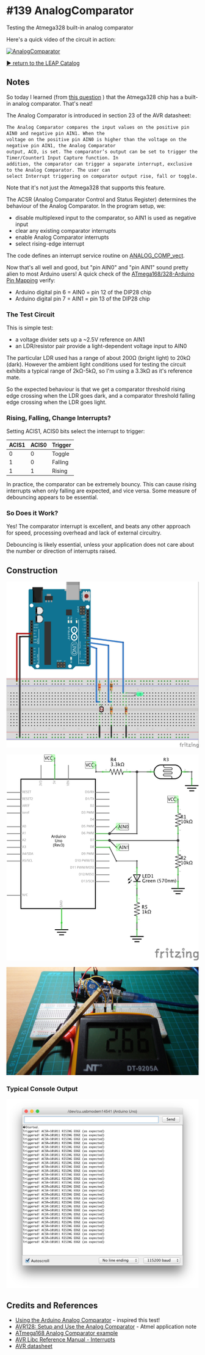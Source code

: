 # #139 AnalogComparator

Testing the Atmega328 built-in analog comparator

Here's a quick video of the circuit in action:

[![AnalogComparator](http://img.youtube.com/vi/lyO25PaMD3c/0.jpg)](http://www.youtube.com/watch?v=lyO25PaMD3c)


[:arrow_forward: return to the LEAP Catalog](http://leap.tardate.com)

## Notes

So today I learned (from
[this question](http://arduino.stackexchange.com/questions/14725/optimizing-an-arduino-code)
) that the Atmega328 chip has a built-in analog comparator. That's neat!

The Analog Comparator is introduced in section 23 of the AVR datasheet:

    The Analog Comparator compares the input values on the positive pin AIN0 and negative pin AIN1. When the
    voltage on the positive pin AIN0 is higher than the voltage on the negative pin AIN1, the Analog Comparator
    output, ACO, is set. The comparator’s output can be set to trigger the Timer/Counter1 Input Capture function. In
    addition, the comparator can trigger a separate interrupt, exclusive to the Analog Comparator. The user can
    select Interrupt triggering on comparator output rise, fall or toggle.

Note that it's not just the Atmega328 that supports this feature.

The ACSR (Analog Comparator Control and Status Register) determines the behaviour of the Analog Comparator.
In the program setup, we:
* disable multiplexed input to the comparator, so AIN1 is used as negative input
* clear any existing comparator interrupts
* enable Analog Comparator interrupts
* select rising-edge interrupt

The code defines an interrupt service routine on [ANALOG_COMP_vect](http://www.nongnu.org/avr-libc/user-manual/group__avr__interrupts.html).

Now that's all well and good, but "pin AIN0" and "pin AIN1" sound pretty alien to most Arduino users!
A quick check of the [ATmega168/328-Arduino Pin Mapping](https://www.arduino.cc/en/Hacking/PinMapping168) verify:
* Arduino digital pin 6 = AIN0 = pin 12 of the DIP28 chip
* Arduino digital pin 7 = AIN1 = pin 13 of the DIP28 chip

### The Test Circuit

This is simple test:
* a voltage divider sets up a ~2.5V reference on AIN1
* an LDR/resistor pair provide a light-dependent voltage input to AIN0

The particular LDR used has a range of about 200Ω (bright light) to 20kΩ (dark).
However the ambient light conditions used for testing the circuit exhibits a typical range of 2kΩ-5kΩ,
so I'm using a 3.3kΩ as it's reference mate.

So the expected behaviour is that we get a comparator threshold rising edge crossing when the LDR goes dark,
and a comparator threshold falling edge crossing when the LDR goes light.

### Rising, Falling, Change Interrupts?

Setting ACIS1, ACIS0 bits select the interrupt to trigger:

| ACIS1 | ACIS0 | Trigger |
|-------|-------|---------|
|  0    | 0     | Toggle  |
|  1    | 0     | Falling |
|  1    | 1     | Rising  |

In practice, the comparator can be extremely bouncy.
This can cause rising interrupts when only falling are expected, and vice versa.
Some measure of debouncing appears to be essential.

### So Does it Work?

Yes! The comparator interrupt is excellent, and beats any other approach for speed, processing overhead and lack of external circuitry.

Debouncing is likely essential, unless your application does not care about the number or direction of interrupts raised.

## Construction

![Breadboard](./assets/AnalogComparator_bb.jpg?raw=true)

![The Schematic](./assets/AnalogComparator_schematic.jpg?raw=true)

![The Build](./assets/AnalogComparator_build.jpg?raw=true)

### Typical Console Output

![Console Output](./assets/AnalogComparator_console.png?raw=true)

## Credits and References
* [Using the Arduino Analog Comparator](http://www.gammon.com.au/forum/?id=11916) - inspired this test!
* [AVR128: Setup and Use the Analog Comparator](http://www.atmel.com/Images/doc0934.pdf) - Atmel application note
* [ATmega168 Analog Comparator example](https://gist.github.com/szczys/1428418)
* [AVR Libc Reference Manual - Interrupts](http://www.atmel.com/webdoc/AVRLibcReferenceManual/group__avr__interrupts.html)
* [AVR datasheet](http://www.atmel.com/images/Atmel-8271-8-bit-AVR-Microcontroller-ATmega48A-48PA-88A-88PA-168A-168PA-328-328P_datasheet_Complete.pdf)
